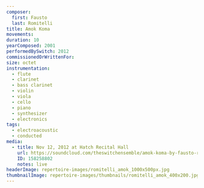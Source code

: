 ```yaml
---
composer:
  first: Fausto
  last: Romitelli
title: Amok Koma
movements:
duration: 10
yearComposed: 2001
performedBySwitch: 2012
commissionedOrWrittenFor:
size: octet
instrumentation:
  - flute
  - clarinet
  - bass clarinet
  - violin
  - viola
  - cello
  - piano
  - synthesizer
  - electronics
tags:
  - electroacoustic
  - conducted
media:
  - title: Nov 12, 2012 at Hatch Recital Hall
    url: https://soundcloud.com/theswitchensemble/amok-koma-by-fausto-romitelli-nov-12-2012
    ID: 158258802
    notes: live
headerImage: repertoire-images/romitelli_amok_1000x500px.jpg
thumbnailImage: repertoire-images/thumbnails/romitelli_amok_400x200.jpg
---
```

